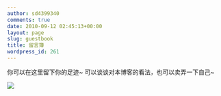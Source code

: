 ```yaml
---
author: sd4399340
comments: true
date: 2010-09-12 02:45:13+00:00
layout: page
slug: guestbook
title: 留言簿
wordpress_id: 261
---
```


你可以在这里留下你的足迹~
可以谈谈对本博客的看法，也可以卖弄一下自己~

[![](http://pinkyjie.com/wordpress/wp-content/uploads/2010/09/talking.jpg)](http://pinkyjie.com/wordpress/wp-content/uploads/2010/09/talking.jpg)
